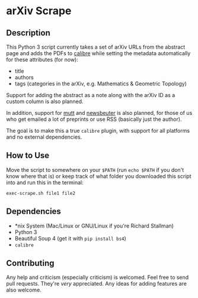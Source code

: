 # arXiv Scrape

## Description

This Python 3 script currently takes a set of arXiv URLs from the abstract page
and adds the PDFs to [calibre](http://calibre-ebook.com/) while setting the
metadata automatically for these attributes (for now):

- title
- authors
- tags (categories in the arXiv, e.g. Mathematics & Geometric Topology)

Support for adding the abstract as a note along with the arXiv ID as a custom
column is also planned.

In addition, support for [mutt](mutt.org) and [newsbeuter](newsbeuter.org) is
also planned, for those of us who get emailed a lot of preprints or use RSS
(basically just the author).

The goal is to make this a true `calibre` plugin, with support for all
platforms and no external dependencies.

## How to Use
Move the script to somewhere on your `$PATH` (run `echo $PATH` if you don't know where that is) or keep track of what folder you downloaded this script into and run this in the terminal:

`exec-scrape.sh file1 file2`



## Dependencies
- \*nix System (Mac/Linux or GNU/Linux if you're Richard Stallman)
- Python 3
- Beautiful Soup 4 (get it with `pip install bs4`)
- `calibre`

## Contributing
Any help and criticism (especially criticism) is welcomed. Feel free to send
pull requests. They're *very* appreciated. Any ideas for adding features are
also welcome.

